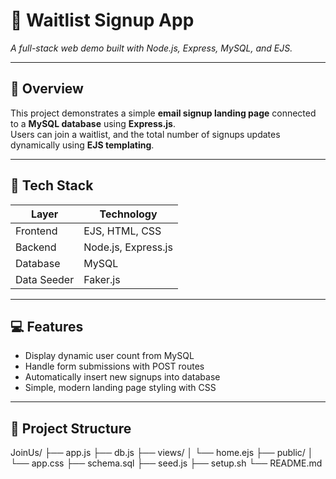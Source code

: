 # 📨 Waitlist Signup App  
*A full-stack web demo built with Node.js, Express, MySQL, and EJS.*

---

## 🚀 Overview
This project demonstrates a simple **email signup landing page** connected to a **MySQL database** using **Express.js**.  
Users can join a waitlist, and the total number of signups updates dynamically using **EJS templating**.

---

## 🧠 Tech Stack
| Layer | Technology |
|-------|-------------|
| Frontend | EJS, HTML, CSS |
| Backend | Node.js, Express.js |
| Database | MySQL |
| Data Seeder | Faker.js |

---

## 💻 Features
- Display dynamic user count from MySQL  
- Handle form submissions with POST routes  
- Automatically insert new signups into database  
- Simple, modern landing page styling with CSS  

---

## 📂 Project Structure
JoinUs/
├── app.js
├── db.js
├── views/
│ └── home.ejs
├── public/
│ └── app.css
├── schema.sql
├── seed.js
├── setup.sh
└── README.md
